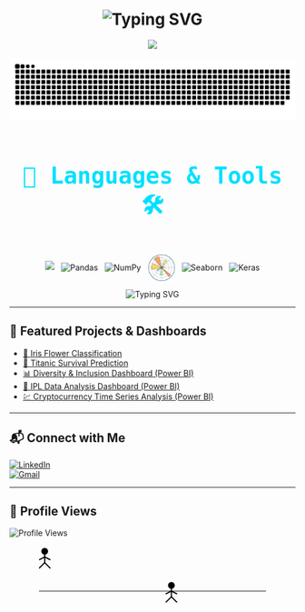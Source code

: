<!-- 🌟 Ultra-Creative GitHub Profile Theme 🌟 -->

<!-- HEADER -->
<h1 align="center">
  <img src="https://readme-typing-svg.herokuapp.com?size=36&duration=3000&pause=1000&color=00F5D4&center=true&vCenter=true&width=600&lines=Hey%2C+I'm+Amar+👋;Data+Analyst+📊;ML+%26+AI+Enthusiast+🤖;Lifelong+Learner+📚" alt="Typing SVG" />
</h1>

<p align="center">
  <img src="https://capsule-render.vercel.app/api?type=waving&color=0:00E0FF,100:0077FF&height=120&section=header&text=🚀%20Welcome%20to%20My%20Profile!%20🚀&fontSize=30&fontColor=fff" />
</p>

<!-- CONTRIBUTION SNAKE -->
<p align="center">
  <img src="https://raw.githubusercontent.com/Platane/snk/output/github-contribution-grid-snake.svg" alt="snake-animation" />
</p>


<h2 align="center" style="font-family: 'Fira Code', monospace; font-size: 2.5rem; font-weight: bold; color: #00E0FF; position: relative; display: inline-block;">
  🚀 Languages & Tools 🛠
  <span style="position: absolute; bottom: 0; left: 0; width: 100%; height: 4px; background: #00E0FF; animation: blink 1.5s infinite;"></span>
</h2>

<style>
@keyframes blink {
  0%, 100% {opacity: 1;}
  50% {opacity: 0;}
}
</style>




<!-- SKILL ICONS -->
<p align="center">
  <img src="https://skillicons.dev/icons?i=python,sklearn,github,vscode,mysql,pytorch,tensorflow" />
  <img
    src="https://cdn.jsdelivr.net/gh/devicons/devicon/icons/pandas/pandas-original.svg"
    alt="Pandas"
    width="48" height="48"
    style="vertical-align:middle; margin-left:8px;"
  />
  <img
    src="https://cdn.jsdelivr.net/gh/devicons/devicon/icons/numpy/numpy-original.svg"
    alt="NumPy"
    width="48" height="48"
    style="vertical-align:middle; margin-left:8px;"
  />
  <img
    src="https://raw.githubusercontent.com/devicons/devicon/master/icons/matplotlib/matplotlib-original.svg"
    alt="Matplotlib"
    width="48" height="48"
    style="vertical-align:middle; margin-left:8px;"
  />
  <img
    src="https://seaborn.pydata.org/_static/logo-mark-lightbg.svg"
    alt="Seaborn"
    width="48" height="48"
    style="vertical-align:middle; margin-left:8px;"
  />
  <img
    src="https://skillicons.dev/icons?i=keras"
    alt="Keras"
    width="48" height="48"
    style="vertical-align:middle; margin-left:8px;"
  />
</p>


<!-- Typing animation (secondary intro) -->
<p align="center">
  <img src="https://readme-typing-svg.demolab.com?font=Fira+Code&size=22&pause=2000&color=FF6F00&center=true&vCenter=true&width=700&lines=Data+Analyst+%7C+ML+Enthusiast;Exploring+AI+and+Deep+Learning;Turning+Data+into+Actionable+Insights" alt="Typing SVG"/>
</p>

---


## 📌 Featured Projects & Dashboards  

- [🌼 Iris Flower Classification](https://github.com/amar4542/Iris-Dataset)  
- [🚢 Titanic Survival Prediction](https://github.com/amar4542/Titanic-Survival-Prediction)  
- [📊 Diversity & Inclusion Dashboard (Power BI)](https://github.com/amar4542/Diversity-Inclusion)  
- [🏏 IPL Data Analysis Dashboard (Power BI)](https://github.com/amar4542/IPL-Data-Analysis)  
- [💹 Cryptocurrency Time Series Analysis (Power BI)](https://github.com/amar4542/Time-series-analysis-with-cryptocurrency)  

---

## 📬 Connect with Me  

[![LinkedIn](https://img.shields.io/badge/-LinkedIn-blue?logo=linkedin&style=flat-square)](https://www.linkedin.com/in/m-amara-4542m/)  
[![Gmail](https://img.shields.io/badge/-Gmail-D14836?style=flat-square&logo=gmail&logoColor=white)](mailto:mangalaamara282@gmail.com)  

---

## 👀 Profile Views  
![Profile Views](https://komarev.com/ghpvc/?username=amar4542&label=Profile%20views&color=0e75b6&style=flat)

<!-- FOOTER -->
<p align="center">
<svg width="400" height="100" xmlns="http://www.w3.org/2000/svg">
  <!-- Ground line -->
  <line x1="0" y1="80" x2="400" y2="80" stroke="gray" stroke-width="2"/>
  
  <!-- Warrior (stickman style) -->
  <g id="warrior" fill="none" stroke="black" stroke-width="2">
    <circle cx="10" cy="10" r="5" fill="black"/> <!-- head -->
    <line x1="10" y1="15" x2="10" y2="30"/> <!-- body -->
    <line x1="10" y1="20" x2="0" y2="25"/> <!-- left arm -->
    <line x1="10" y1="20" x2="20" y2="25"/> <!-- right arm -->
    <line x1="10" y1="30" x2="0" y2="40"/> <!-- left leg -->
    <line x1="10" y1="30" x2="20" y2="40"/> <!-- right leg -->
  </g>

  <!-- Animation path -->
  <path id="path" d="M 0 60 Q 200 60 400 60" fill="none" stroke="none"/>
  
  <!-- Animate warrior along path -->
  <use href="#warrior">
    <animateMotion dur="4s" repeatCount="indefinite" alternate="yes">
      <mpath href="#path"/>
    </animateMotion>
  </use>
</svg>
</p>




